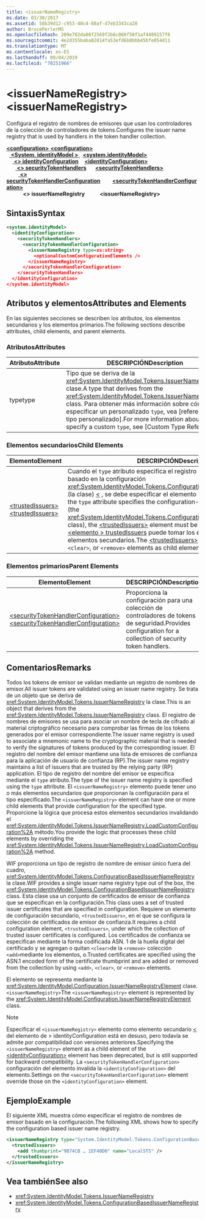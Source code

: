 ```yaml
---
title: <issuerNameRegistry>
ms.date: 03/30/2017
ms.assetid: 58b39d12-c953-40c4-88af-d7eb3343ca28
author: BrucePerlerMS
ms.openlocfilehash: 209e702da80f2569f2b6c068f50f1af4489157f6
ms.sourcegitcommit: 4e2d355baba82814fa53efd6b8bbb45bfe054d11
ms.translationtype: MT
ms.contentlocale: es-ES
ms.lasthandoff: 09/04/2019
ms.locfileid: "70251966"
---
```

# <a name="issuernameregistry"></a><span data-ttu-id="3d6a8-101">\<issuerNameRegistry></span><span class="sxs-lookup"><span data-stu-id="3d6a8-101">\<issuerNameRegistry></span></span>
<span data-ttu-id="3d6a8-102">Configura el registro de nombres de emisores que usan los controladores de la colección de controladores de tokens.</span><span class="sxs-lookup"><span data-stu-id="3d6a8-102">Configures the issuer name registry that is used by handlers in the token handler collection.</span></span>  
  
<span data-ttu-id="3d6a8-103">[ **\<configuration>** ](../configuration-element.md)</span><span class="sxs-lookup"><span data-stu-id="3d6a8-103">[**\<configuration>**](../configuration-element.md)</span></span>\
<span data-ttu-id="3d6a8-104">&nbsp;&nbsp;[ **\<System. identityModel >** ](system-identitymodel.md)</span><span class="sxs-lookup"><span data-stu-id="3d6a8-104">&nbsp;&nbsp;[**\<system.identityModel>**](system-identitymodel.md)</span></span>\
<span data-ttu-id="3d6a8-105">&nbsp;&nbsp;&nbsp;&nbsp;[ **\<> identityConfiguration**](identityconfiguration.md)</span><span class="sxs-lookup"><span data-stu-id="3d6a8-105">&nbsp;&nbsp;&nbsp;&nbsp;[**\<identityConfiguration>**](identityconfiguration.md)</span></span>\
<span data-ttu-id="3d6a8-106">&nbsp;&nbsp;&nbsp;&nbsp;&nbsp;&nbsp;[ **\<> securityTokenHandlers**](securitytokenhandlers.md)</span><span class="sxs-lookup"><span data-stu-id="3d6a8-106">&nbsp;&nbsp;&nbsp;&nbsp;&nbsp;&nbsp;[**\<securityTokenHandlers>**](securitytokenhandlers.md)</span></span>\
<span data-ttu-id="3d6a8-107">&nbsp;&nbsp;&nbsp;&nbsp;&nbsp;&nbsp;&nbsp;&nbsp;[ **\<> securityTokenHandlerConfiguration**](securitytokenhandlerconfiguration.md)</span><span class="sxs-lookup"><span data-stu-id="3d6a8-107">&nbsp;&nbsp;&nbsp;&nbsp;&nbsp;&nbsp;&nbsp;&nbsp;[**\<securityTokenHandlerConfiguration>**](securitytokenhandlerconfiguration.md)</span></span>\
<span data-ttu-id="3d6a8-108">&nbsp;&nbsp;&nbsp;&nbsp;&nbsp;&nbsp;&nbsp;&nbsp;&nbsp;&nbsp; **\<> issuerNameRegistry**</span><span class="sxs-lookup"><span data-stu-id="3d6a8-108">&nbsp;&nbsp;&nbsp;&nbsp;&nbsp;&nbsp;&nbsp;&nbsp;&nbsp;&nbsp;**\<issuerNameRegistry>**</span></span>  
  
## <a name="syntax"></a><span data-ttu-id="3d6a8-109">Sintaxis</span><span class="sxs-lookup"><span data-stu-id="3d6a8-109">Syntax</span></span>  
  
```xml  
<system.identityModel>  
  <identityConfiguration>  
    <securityTokenHandlers>  
      <securityTokenHandlerConfiguration>  
        <issuerNameRegistry type=xs:string>  
          <optionalCustomConfigurationElements />  
        </issuerNameRegistry>  
      </securityTokenHandlerConfiguration>  
    </securityTokenHandlers>  
  </identityConfiguration>  
</system.identityModel>  
```  
  
## <a name="attributes-and-elements"></a><span data-ttu-id="3d6a8-110">Atributos y elementos</span><span class="sxs-lookup"><span data-stu-id="3d6a8-110">Attributes and Elements</span></span>  
 <span data-ttu-id="3d6a8-111">En las siguientes secciones se describen los atributos, los elementos secundarios y los elementos primarios.</span><span class="sxs-lookup"><span data-stu-id="3d6a8-111">The following sections describe attributes, child elements, and parent elements.</span></span>  
  
### <a name="attributes"></a><span data-ttu-id="3d6a8-112">Atributos</span><span class="sxs-lookup"><span data-stu-id="3d6a8-112">Attributes</span></span>  
  
|<span data-ttu-id="3d6a8-113">Atributo</span><span class="sxs-lookup"><span data-stu-id="3d6a8-113">Attribute</span></span>|<span data-ttu-id="3d6a8-114">DESCRIPCIÓN</span><span class="sxs-lookup"><span data-stu-id="3d6a8-114">Description</span></span>|  
|---------------|-----------------|  
|<span data-ttu-id="3d6a8-115">type</span><span class="sxs-lookup"><span data-stu-id="3d6a8-115">type</span></span>|<span data-ttu-id="3d6a8-116">Tipo que se deriva de la <xref:System.IdentityModel.Tokens.IssuerNameRegistry> clase.</span><span class="sxs-lookup"><span data-stu-id="3d6a8-116">A type that derives from the <xref:System.IdentityModel.Tokens.IssuerNameRegistry> class.</span></span> <span data-ttu-id="3d6a8-117">Para obtener más información sobre cómo especificar un personalizado `type`, vea [referencias de tipo personalizado].</span><span class="sxs-lookup"><span data-stu-id="3d6a8-117">For more information about how to specify a custom `type`, see [Custom Type References].</span></span>|  
  
### <a name="child-elements"></a><span data-ttu-id="3d6a8-118">Elementos secundarios</span><span class="sxs-lookup"><span data-stu-id="3d6a8-118">Child Elements</span></span>  
  
|<span data-ttu-id="3d6a8-119">Elemento</span><span class="sxs-lookup"><span data-stu-id="3d6a8-119">Element</span></span>|<span data-ttu-id="3d6a8-120">DESCRIPCIÓN</span><span class="sxs-lookup"><span data-stu-id="3d6a8-120">Description</span></span>|  
|-------------|-----------------|  
|[<span data-ttu-id="3d6a8-121">\<trustedIssuers></span><span class="sxs-lookup"><span data-stu-id="3d6a8-121">\<trustedIssuers></span></span>](trustedissuers.md)|<span data-ttu-id="3d6a8-122">Cuando el `type` atributo especifica el registro del nombre del emisor basado en la configuración <xref:System.IdentityModel.Tokens.ConfigurationBasedIssuerNameRegistry> (la clase) [ \<](trustedissuers.md) , se debe especificar el elemento > de trustedIssuers.</span><span class="sxs-lookup"><span data-stu-id="3d6a8-122">When the `type` attribute specifies the configuration-based issuer name registry (the <xref:System.IdentityModel.Tokens.ConfigurationBasedIssuerNameRegistry> class), the [\<trustedIssuers>](trustedissuers.md) element must be specified.</span></span> <span data-ttu-id="3d6a8-123">El `<add>` `<clear>` [ \<elemento > trustedIssuers](trustedissuers.md) puede tomar los elementos, `<remove>` o como elementos secundarios.</span><span class="sxs-lookup"><span data-stu-id="3d6a8-123">The [\<trustedIssuers>](trustedissuers.md) element can take `<add>`, `<clear>`, or `<remove>` elements as child elements.</span></span>|  
  
### <a name="parent-elements"></a><span data-ttu-id="3d6a8-124">Elementos primarios</span><span class="sxs-lookup"><span data-stu-id="3d6a8-124">Parent Elements</span></span>  
  
|<span data-ttu-id="3d6a8-125">Elemento</span><span class="sxs-lookup"><span data-stu-id="3d6a8-125">Element</span></span>|<span data-ttu-id="3d6a8-126">DESCRIPCIÓN</span><span class="sxs-lookup"><span data-stu-id="3d6a8-126">Description</span></span>|  
|-------------|-----------------|  
|[<span data-ttu-id="3d6a8-127">\<securityTokenHandlerConfiguration></span><span class="sxs-lookup"><span data-stu-id="3d6a8-127">\<securityTokenHandlerConfiguration></span></span>](securitytokenhandlerconfiguration.md)|<span data-ttu-id="3d6a8-128">Proporciona la configuración para una colección de controladores de tokens de seguridad.</span><span class="sxs-lookup"><span data-stu-id="3d6a8-128">Provides configuration for a collection of security token handlers.</span></span>|  
  
## <a name="remarks"></a><span data-ttu-id="3d6a8-129">Comentarios</span><span class="sxs-lookup"><span data-stu-id="3d6a8-129">Remarks</span></span>  
 <span data-ttu-id="3d6a8-130">Todos los tokens de emisor se validan mediante un registro de nombres de emisor.</span><span class="sxs-lookup"><span data-stu-id="3d6a8-130">All issuer tokens are validated using an issuer name registry.</span></span> <span data-ttu-id="3d6a8-131">Se trata de un objeto que se deriva de <xref:System.IdentityModel.Tokens.IssuerNameRegistry> la clase.</span><span class="sxs-lookup"><span data-stu-id="3d6a8-131">This is an object that derives from the <xref:System.IdentityModel.Tokens.IssuerNameRegistry> class.</span></span> <span data-ttu-id="3d6a8-132">El registro de nombres de emisores se usa para asociar un nombre de tecla de cifrado al material criptográfico necesario para comprobar las firmas de los tokens generados por el emisor correspondiente.</span><span class="sxs-lookup"><span data-stu-id="3d6a8-132">The issuer name registry is used to associate a mnemonic name to the cryptographic material that is needed to verify the signatures of tokens produced by the corresponding issuer.</span></span> <span data-ttu-id="3d6a8-133">El registro del nombre del emisor mantiene una lista de emisores de confianza para la aplicación de usuario de confianza (RP).</span><span class="sxs-lookup"><span data-stu-id="3d6a8-133">The issuer name registry maintains a list of issuers that are trusted by the relying party (RP) application.</span></span> <span data-ttu-id="3d6a8-134">El tipo de registro del nombre del emisor se especifica mediante el `type` atributo.</span><span class="sxs-lookup"><span data-stu-id="3d6a8-134">The type of the issuer name registry is specified using the `type` attribute.</span></span> <span data-ttu-id="3d6a8-135">El `<issuerNameRegistry>` elemento puede tener uno o más elementos secundarios que proporcionan la configuración para el tipo especificado.</span><span class="sxs-lookup"><span data-stu-id="3d6a8-135">The `<issuerNameRegistry>` element can have one or more child elements that provide configuration for the specified type.</span></span> <span data-ttu-id="3d6a8-136">Proporcione la lógica que procesa estos elementos secundarios invalidando el <xref:System.IdentityModel.Tokens.IssuerNameRegistry.LoadCustomConfiguration%2A> método.</span><span class="sxs-lookup"><span data-stu-id="3d6a8-136">You provide the logic that processes these child elements by overriding the <xref:System.IdentityModel.Tokens.IssuerNameRegistry.LoadCustomConfiguration%2A> method.</span></span>  
  
 <span data-ttu-id="3d6a8-137">WIF proporciona un tipo de registro de nombre de emisor único fuera del cuadro, <xref:System.IdentityModel.Tokens.ConfigurationBasedIssuerNameRegistry> la clase.</span><span class="sxs-lookup"><span data-stu-id="3d6a8-137">WIF provides a single issuer name registry type out of the box, the <xref:System.IdentityModel.Tokens.ConfigurationBasedIssuerNameRegistry> class.</span></span> <span data-ttu-id="3d6a8-138">Esta clase usa un conjunto de certificados de emisor de confianza que se especifican en la configuración.</span><span class="sxs-lookup"><span data-stu-id="3d6a8-138">This class uses a set of trusted issuer certificates that are specified in configuration.</span></span> <span data-ttu-id="3d6a8-139">Requiere un elemento de configuración secundario, `<trustedIssuers>`, en el que se configura la colección de certificados de emisor de confianza.</span><span class="sxs-lookup"><span data-stu-id="3d6a8-139">It requires a child configuration element, `<trustedIssuers>`, under which the collection of trusted issuer certificates is configured.</span></span> <span data-ttu-id="3d6a8-140">Los certificados de confianza se especifican mediante la forma codificada ASN. 1 de la huella digital del certificado y se agregan o quitan `<clear>`de la `<remove>` colección `<add>`mediante los elementos, o.</span><span class="sxs-lookup"><span data-stu-id="3d6a8-140">Trusted certificates are specified using the ASN.1 encoded form of the certificate thumbprint and are added or removed from the collection by using `<add>`, `<clear>`, or `<remove>` elements.</span></span>  
  
 <span data-ttu-id="3d6a8-141">El elemento se representa mediante la <xref:System.IdentityModel.Configuration.IssuerNameRegistryElement> clase. `<issuerNameRegistry>`</span><span class="sxs-lookup"><span data-stu-id="3d6a8-141">The `<issuerNameRegistry>` element is represented by the <xref:System.IdentityModel.Configuration.IssuerNameRegistryElement> class.</span></span>  
  
> [!NOTE]
> <span data-ttu-id="3d6a8-142">Especificar el `<issuerNameRegistry>` elemento como elemento secundario [ \<](identityconfiguration.md) del elemento de > identityConfiguration está en desuso, pero todavía se admite por compatibilidad con versiones anteriores.</span><span class="sxs-lookup"><span data-stu-id="3d6a8-142">Specifying the `<issuerNameRegistry>` element as a child element of the [\<identityConfiguration>](identityconfiguration.md) element has been deprecated, but is still supported for backward compatibility.</span></span> <span data-ttu-id="3d6a8-143">La `<securityTokenHandlerConfiguration>` configuración del elemento invalida la `<identityConfiguration>` del elemento.</span><span class="sxs-lookup"><span data-stu-id="3d6a8-143">Settings on the `<securityTokenHandlerConfiguration>` element override those on the `<identityConfiguration>` element.</span></span>  
  
## <a name="example"></a><span data-ttu-id="3d6a8-144">Ejemplo</span><span class="sxs-lookup"><span data-stu-id="3d6a8-144">Example</span></span>  
 <span data-ttu-id="3d6a8-145">El siguiente XML muestra cómo especificar el registro de nombres de emisor basado en la configuración.</span><span class="sxs-lookup"><span data-stu-id="3d6a8-145">The following XML shows how to specify the configuration based issuer name registry.</span></span>  
  
```xml  
<issuerNameRegistry type="System.IdentityModel.Tokens.ConfigurationBasedIssuerNameRegistry, System.IdentityModel, Version=4.0.0.0, Culture=neutral, PublicKeyToken=b77a5c561934e089">  
  <trustedIssuers>  
    <add thumbprint="9B74CB … 1EF40D0" name="LocalSTS" />  
  </trustedIssuers>  
</issuerNameRegistry>  
```  
  
## <a name="see-also"></a><span data-ttu-id="3d6a8-146">Vea también</span><span class="sxs-lookup"><span data-stu-id="3d6a8-146">See also</span></span>

- <xref:System.IdentityModel.Tokens.IssuerNameRegistry>
- <xref:System.IdentityModel.Tokens.ConfigurationBasedIssuerNameRegistry>
